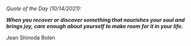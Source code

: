 *Quote of the Day (10/14/2021):*

_**When you recover or discover something that nourishes your soul and brings joy, care enough about yourself to make room for it in your life.**_

Jean Shinoda Bolen